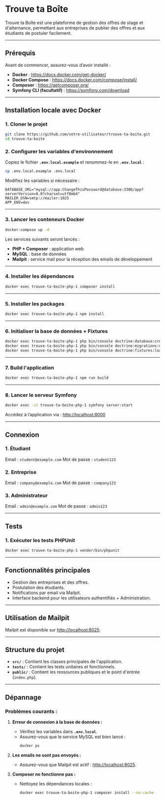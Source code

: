 
# Trouve ta Boîte

Trouve ta Boîte est une plateforme de gestion des offres de stage et d'alternance, permettant aux entreprises de publier des offres et aux étudiants de postuler facilement.

---

## **Prérequis**

Avant de commencer, assurez-vous d’avoir installé :

- **Docker** : https://docs.docker.com/get-docker/
- **Docker Compose** : https://docs.docker.com/compose/install/
- **Composer** : https://getcomposer.org/
- **Symfony CLI (facultatif)** : https://symfony.com/download

---

## **Installation locale avec Docker**

### 1. **Cloner le projet**
```bash
git clone https://github.com/votre-utilisateur/trouve-ta-boite.git
cd trouve-ta-boite
```

### 2. **Configurer les variables d'environnement**
Copiez le fichier **`.env.local.example`** et renommez-le en **`.env.local`** :
```bash
cp .env.local.example .env.local
```

Modifiez les variables si nécessaire :
```env
DATABASE_URL="mysql://app:ChangeThisPassword@database:3306/app?serverVersion=8.0?charset=utf8mb4"
MAILER_DSN=smtp://mailer:1025
APP_ENV=dev
```

---

### 3. **Lancer les conteneurs Docker**
```bash
docker-compose up -d
```

Les services suivants seront lancés :
- **PHP + Composer** : application web
- **MySQL** : base de données
- **Mailpit** : service mail pour la réception des emails de développement

---

### 4. **Installer les dépendances**
```bash
docker exec trouve-ta-boite-php-1 composer install
```

---

### 5. **Installer les packages**
```bash
docker exec trouve-ta-boite-php-1 npm install
```

---

### 6. **Initialiser la base de données + Fixtures**
```bash
docker exec trouve-ta-boite-php-1 php bin/console doctrine:database:create
docker exec trouve-ta-boite-php-1 php bin/console doctrine:migrations:migrate
docker exec trouve-ta-boite-php-1 php bin/console doctrine:fixtures:load
```

---

### 7. **Build l'application**
```bash
docker exec trouve-ta-boite-php-1 npm run build
```

---

### 8. **Lancer le serveur Symfony**
```bash
docker exec -it trouve-ta-boite-php-1 symfony server:start
```

Accédez à l’application via : [http://localhost:8000](http://localhost:8000)

---

## **Connexion**

### 1. **Étudiant**
Email : ```student@example.com```
Mot de passe : ```student123```

### 2. **Entreprise**
Email : ```company@example.com```
Mot de passe : ```company123```

### 3. **Administrateur**
Email : ```admin@example.com```
Mot de passe : ```admin123```

---

## **Tests**

### 1. **Exécuter les tests PHPUnit**
```bash
docker exec trouve-ta-boite-php-1 vendor/bin/phpunit
```

---

## **Fonctionnalités principales**
- Gestion des entreprises et des offres.
- Postulation des étudiants.
- Notifications par email via Mailpit.
- Interface backend pour les utilisateurs authentifiés + Administration.

---

## **Utilisation de Mailpit**

Mailpit est disponible sur [http://localhost:8025](http://localhost:8025). 

---

## **Structure du projet**

- **`src/`** : Contient les classes principales de l'application.
- **`tests/`** : Contient les tests unitaires et fonctionnels.
- **`public/`** : Contient les ressources publiques et le point d'entrée (`index.php`).

---

## **Dépannage**

### **Problèmes courants :**
1. **Erreur de connexion à la base de données :**
   - Vérifiez les variables dans **`.env.local`**.
   - Assurez-vous que le service MySQL est bien lancé : 
     ```bash
     docker ps
     ```

2. **Les emails ne sont pas envoyés :**
   - Assurez-vous que Mailpit est actif : [http://localhost:8025](http://localhost:8025).

3. **Composer ne fonctionne pas :**
   - Nettoyez les dépendances locales :
     ```bash
     docker exec trouve-ta-boite-php-1 composer install --no-cache
     ```